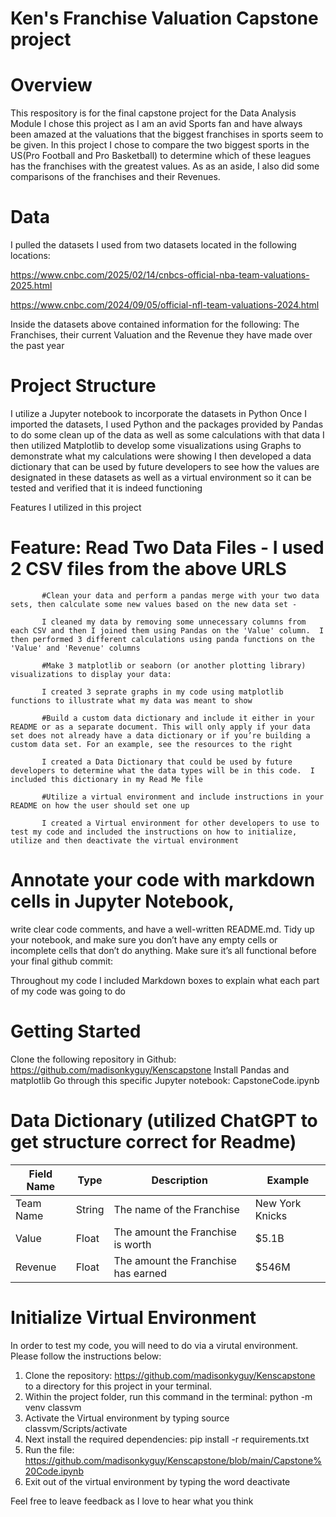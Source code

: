 # Ken's Franchise Valuation Capstone project

# Overview
This respository is for the final capstone project for the Data Analysis Module
I chose this project as I am an avid Sports fan and have always been amazed at the valuations that the biggest franchises in sports seem to be given.  In this project I chose to compare the two biggest sports in the US(Pro Football and Pro Basketball) to determine which of these leagues has the franchises with the greatest values.  As as an aside, I also did some comparisons of the franchises and their Revenues.

# Data

I pulled the datasets I used from two datasets located in the following locations:

https://www.cnbc.com/2025/02/14/cnbcs-official-nba-team-valuations-2025.html

https://www.cnbc.com/2024/09/05/official-nfl-team-valuations-2024.html

Inside the datasets above contained information for the following:  The Franchises, their current Valuation and the Revenue they have made over the past year

# Project Structure

I utilize a Jupyter notebook to incorporate the datasets in Python
Once I imported the datasets, I used Python and the packages provided by Pandas to do some clean up of the data as well as some calculations with that data
I then utilized Matplotlib to develop some visualizations using Graphs to demonstrate what my calculations were showing
I then developed a data dictionary that can be used by future developers to see how the values are designated in these datasets as well as a virtual environment so it can be tested and verified that it is indeed functioning

Features I utilized in this project

# Feature:  Read Two Data Files - I used 2 CSV files from the above URLS
           
           #Clean your data and perform a pandas merge with your two data sets, then calculate some new values based on the new data set -  
           
           I cleaned my data by removing some unnecessary columns from each CSV and then I joined them using Pandas on the 'Value' column.  I then performed 3 different calculations using panda functions on the 'Value' and 'Revenue' columns

           #Make 3 matplotlib or seaborn (or another plotting library) visualizations to display your data:  
           
           I created 3 seprate graphs in my code using matplotlib functions to illustrate what my data was meant to show

           #Build a custom data dictionary and include it either in your README or as a separate document. This will only apply if your data set does not already have a data dictionary or if you’re building a custom data set. For an example, see the resources to the right 
           
           I created a Data Dictionary that could be used by future developers to determine what the data types will be in this code.  I included this dictionary in my Read Me file

           #Utilize a virtual environment and include instructions in your README on how the user should set one up

           I created a Virtual environment for other developers to use to test my code and included the instructions on how to initialize, utilize and then deactivate the virtual environment

           
# Annotate your code with markdown cells in Jupyter Notebook,
  write clear code comments, and have a well-written README.md. Tidy up your notebook, and make sure you don’t have any empty cells or incomplete cells that don’t do anything. Make sure it’s all functional before your final github commit:

 Throughout my code I included Markdown boxes to explain what each part of my code was going to do

# Getting Started

  Clone the following repository in Github:  https://github.com/madisonkyguy/Kenscapstone
  Install Pandas and matplotlib
  Go through this specific Jupyter notebook:  CapstoneCode.ipynb


 # Data Dictionary  (utilized ChatGPT to get structure correct for Readme)

| Field Name | Type   | Description                                   | Example            |
|------------|--------|-----------------------------------------------|--------------------|
| Team Name  | String | The name of the Franchise                     | New York Knicks    |
| Value      | Float  | The amount the Franchise is worth             | $5.1B              |
| Revenue    | Float  | The amount the Franchise has earned           | $546M              |


# Initialize Virtual Environment

In order to test my code, you will need to do via a virutal environment.  Please follow the instructions below:

1. Clone the repository: https://github.com/madisonkyguy/Kenscapstone to a directory for this project in your terminal.
2. Within the project folder, run this command in the terminal: python -m venv classvm
3. Activate the Virtual environment by typing source classvm/Scripts/activate
4. Next install the required dependencies: pip install -r requirements.txt
5. Run the file: https://github.com/madisonkyguy/Kenscapstone/blob/main/Capstone%20Code.ipynb
6. Exit out of the virtual environment by typing the word deactivate

Feel free to leave feedback as I love to hear what you think